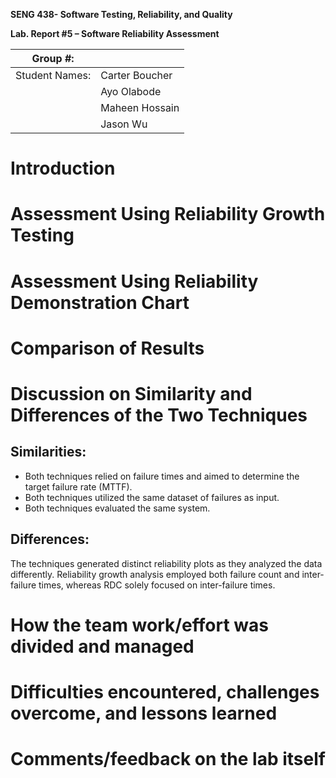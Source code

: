 **SENG 438- Software Testing, Reliability, and Quality**

**Lab. Report \#5 – Software Reliability Assessment**

| Group \#:       |   |
|-----------------|---|
| Student Names:  | Carter Boucher  |
|                 | Ayo Olabode  |
|                 | Maheen Hossain  |
|                 | Jason Wu  |


# Introduction

# 

# Assessment Using Reliability Growth Testing 

# Assessment Using Reliability Demonstration Chart 

# 

# Comparison of Results

# Discussion on Similarity and Differences of the Two Techniques

## Similarities:

- Both techniques relied on failure times and aimed to determine the target failure rate (MTTF).
- Both techniques utilized the same dataset of failures as input.
- Both techniques evaluated the same system.

## Differences:

The techniques generated distinct reliability plots as they analyzed the data differently.
Reliability growth analysis employed both failure count and inter-failure times, whereas RDC solely focused on inter-failure times.

# How the team work/effort was divided and managed

# 

# Difficulties encountered, challenges overcome, and lessons learned

# Comments/feedback on the lab itself

